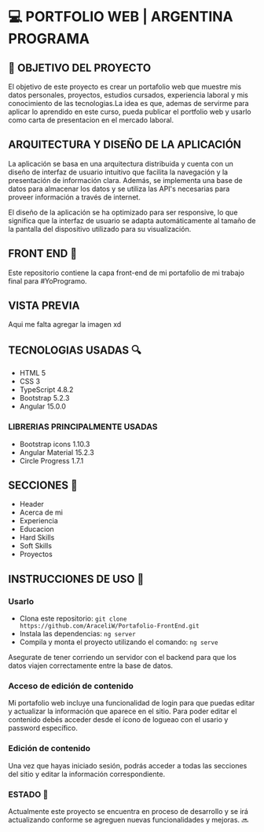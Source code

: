 # 💻 PORTFOLIO WEB | ARGENTINA PROGRAMA

## 📍 OBJETIVO DEL PROYECTO
El objetivo de este proyecto es crear un portafolio web que muestre mis datos personales, proyectos, estudios cursados, experiencia laboral y mis conocimiento de las tecnologias.La idea es que, ademas de servirme para aplicar lo aprendido en este curso, pueda publicar el portfolio web y usarlo como carta de presentacion en el mercado laboral.


## ARQUITECTURA Y DISEÑO DE LA APLICACIÓN
La aplicación se basa en una arquitectura distribuida y cuenta con un diseño de interfaz de usuario intuitivo que facilita la navegación y la presentación de información clara. Además, se implementa una base de datos para almacenar los datos y se utiliza las API's necesarias para proveer información a través de internet.

El diseño de la aplicación se ha optimizado para ser responsive, lo que significa que la interfaz de usuario se adapta automáticamente al tamaño de la pantalla del dispositivo utilizado para su visualización.


## FRONT END 🎨
Este repositorio contiene la capa front-end de mi portafolio de mi trabajo final para #YoProgramo.

## VISTA PREVIA
Aqui me falta agregar la imagen xd



## TECNOLOGIAS USADAS 🔍
- HTML 5
- CSS 3
- TypeScript 4.8.2
- Bootstrap 5.2.3
- Angular 15.0.0

### LIBRERIAS PRINCIPALMENTE USADAS
- Bootstrap icons 1.10.3
- Angular Material 15.2.3
- Circle Progress 1.7.1


## SECCIONES 💼
- Header
- Acerca de mi
- Experiencia
- Educacion
- Hard Skills
- Soft Skills
- Proyectos


## INSTRUCCIONES DE USO 🚀
### Usarlo
- Clona este repositorio: 
    `git clone https://github.com/AraceliW/Portafolio-FrontEnd.git`
- Instala las dependencias: 
    `ng server`
- Compila y monta el proyecto utilizando el comando: 
    `ng serve`

Asegurate de tener corriendo un servidor con el backend para que los datos viajen correctamente entre la base de datos.

### Acceso de edición de contenido
Mi portafolio web incluye una funcionalidad de login para que puedas editar y actualizar la información que aparece en el sitio. Para poder editar el contenido debés acceder desde el ícono de logueao con el usario y password específico.

### Edición de contenido
Una vez que hayas iniciado sesión, podrás acceder a todas las secciones del sitio y editar la información correspondiente.


### ESTADO  🚧
Actualmente este proyecto se encuentra en proceso de desarrollo y se irá actualizando conforme se agreguen nuevas funcionalidades y mejoras. 🔜
